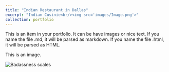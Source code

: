 ```yaml
---
title: "Indian Restaurant in Dallas"
excerpt: "Indian Cusinie<br/><img src='images/Image.png'>"
collection: portfolio
---
```


This is an item in your portfolio. It can be have images or nice text. If you name the file .md, it will be parsed as markdown. If you name the file .html, it will be parsed as HTML. 

This is an image.

![Badassness scales](/images/scales.png "portfolio/Lab 10/index.html")
